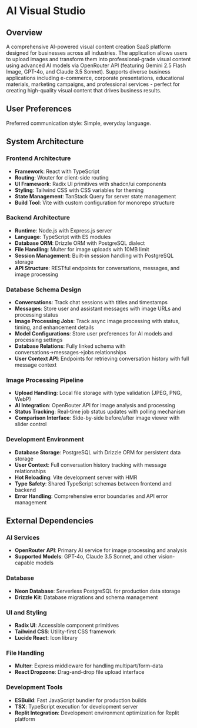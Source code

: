 # AI Visual Studio

## Overview

A comprehensive AI-powered visual content creation SaaS platform designed for businesses across all industries. The application allows users to upload images and transform them into professional-grade visual content using advanced AI models via OpenRouter API (featuring Gemini 2.5 Flash Image, GPT-4o, and Claude 3.5 Sonnet). Supports diverse business applications including e-commerce, corporate presentations, educational materials, marketing campaigns, and professional services - perfect for creating high-quality visual content that drives business results.

## User Preferences

Preferred communication style: Simple, everyday language.

## System Architecture

### Frontend Architecture
- **Framework**: React with TypeScript
- **Routing**: Wouter for client-side routing
- **UI Framework**: Radix UI primitives with shadcn/ui components
- **Styling**: Tailwind CSS with CSS variables for theming
- **State Management**: TanStack Query for server state management
- **Build Tool**: Vite with custom configuration for monorepo structure

### Backend Architecture
- **Runtime**: Node.js with Express.js server
- **Language**: TypeScript with ES modules
- **Database ORM**: Drizzle ORM with PostgreSQL dialect
- **File Handling**: Multer for image uploads with 10MB limit
- **Session Management**: Built-in session handling with PostgreSQL storage
- **API Structure**: RESTful endpoints for conversations, messages, and image processing

### Database Schema Design
- **Conversations**: Track chat sessions with titles and timestamps
- **Messages**: Store user and assistant messages with image URLs and processing status
- **Image Processing Jobs**: Track async image processing with status, timing, and enhancement details
- **Model Configurations**: Store user preferences for AI models and processing settings
- **Database Relations**: Fully linked schema with conversations→messages→jobs relationships
- **User Context API**: Endpoints for retrieving conversation history with full message context

### Image Processing Pipeline
- **Upload Handling**: Local file storage with type validation (JPEG, PNG, WebP)
- **AI Integration**: OpenRouter API for image analysis and processing
- **Status Tracking**: Real-time job status updates with polling mechanism
- **Comparison Interface**: Side-by-side before/after image viewer with slider control

### Development Environment
- **Database Storage**: PostgreSQL with Drizzle ORM for persistent data storage
- **User Context**: Full conversation history tracking with message relationships
- **Hot Reloading**: Vite development server with HMR
- **Type Safety**: Shared TypeScript schemas between frontend and backend
- **Error Handling**: Comprehensive error boundaries and API error management

## External Dependencies

### AI Services
- **OpenRouter API**: Primary AI service for image processing and analysis
- **Supported Models**: GPT-4o, Claude 3.5 Sonnet, and other vision-capable models

### Database
- **Neon Database**: Serverless PostgreSQL for production data storage
- **Drizzle Kit**: Database migrations and schema management

### UI and Styling
- **Radix UI**: Accessible component primitives
- **Tailwind CSS**: Utility-first CSS framework
- **Lucide React**: Icon library

### File Handling
- **Multer**: Express middleware for handling multipart/form-data
- **React Dropzone**: Drag-and-drop file upload interface

### Development Tools
- **ESBuild**: Fast JavaScript bundler for production builds
- **TSX**: TypeScript execution for development server
- **Replit Integration**: Development environment optimization for Replit platform